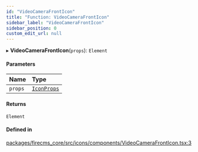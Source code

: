 ```yaml
---
id: "VideoCameraFrontIcon"
title: "Function: VideoCameraFrontIcon"
sidebar_label: "VideoCameraFrontIcon"
sidebar_position: 0
custom_edit_url: null
---
```


▸ **VideoCameraFrontIcon**(`props`): `Element`

#### Parameters

| Name | Type |
| :------ | :------ |
| `props` | [`IconProps`](../types/IconProps.md) |

#### Returns

`Element`

#### Defined in

[packages/firecms_core/src/icons/components/VideoCameraFrontIcon.tsx:3](https://github.com/FireCMSco/firecms/blob/d45f3739/packages/firecms_core/src/icons/components/VideoCameraFrontIcon.tsx#L3)
